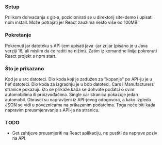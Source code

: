 ### Setup
Prilikom dohvaćanja s git-a, pozicionirati se u direktorij site-demo i upisati npm install. Može potrajati jer React zauzima nešto više od 100MB.

### Pokretanje
Pokrenuti jar datoteku s API-jem upisati java -jar zr.jar (pisano je u Java verziji 16, ali mislim da će raditi na nižim). 
Zatim iz komandne linije pokrenuti React projekt s npm start.

### Što je prikazano
Kod je u src datoteci. Dio koda koji je zadužen za "kopanje" po API-ju je u hef datoteci. Dio koda za izgradnju je u bob datoteci.
Cars i Manufacturers stranice pokazuju što se prikaže kada se dohvate podatci o svim automobilima ili proizvođačima.
Single car stranica pokazuje jedan automobil.
Obrasci su napravljeni iz API-jevog odogovora, a kako izgleda JSON se vidi u poveznicama na prikazanim podatcima.
Toga neće biti kada napravim preusmjeravanje s API-ja na stranicu.

### TODO
- Get zahtjeve preusmjeriti na React aplikaciju, ne pustiti da naprave poziv na API.

